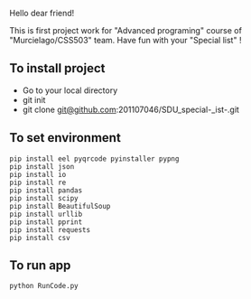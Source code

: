 Hello dear friend!

This is first project work for "Advanced programing" course of "Murcielago/CSS503" team.
Have fun with your "Special list" !

## To install project 
- Go to your local directory 
- git init
- git clone git@github.com:201107046/SDU_special-_ist-.git

## To set environment
``` in order to work with any python file, install next libraries 
pip install eel pyqrcode pyinstaller pypng
pip install json
pip install io
pip install re
pip install pandas
pip install scipy
pip install BeautifulSoup
pip install urllib
pip install pprint
pip install requests
pip install csv
```

## To run app
```
python RunCode.py

```
